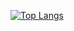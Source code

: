 [![Top Langs](https://github-readme-stats.vercel.app/api/top-langs/?username=sunwookim05&layout=compact&bg_color=0x000000)](https://github.com/anuraghazra/github-readme-stats)
